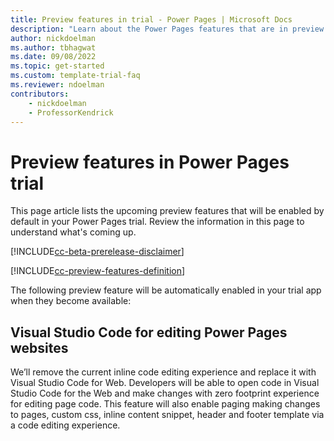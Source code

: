 ```yaml
---  
title: Preview features in trial - Power Pages | Microsoft Docs
description: "Learn about the Power Pages features that are in preview."
author: nickdoelman
ms.author: tbhagwat
ms.date: 09/08/2022
ms.topic: get-started
ms.custom: template-trial-faq
ms.reviewer: ndoelman
contributors:
    - nickdoelman
    - ProfessorKendrick
---
```


# Preview features in Power Pages trial

This page article lists the upcoming preview features that will be enabled by default in your Power Pages trial. Review the information in this page to understand what's coming up. 

[!INCLUDE[cc-beta-prerelease-disclaimer](../includes/cc-beta-prerelease-disclaimer.md)]

[!INCLUDE[cc-preview-features-definition](../includes/cc-preview-features-definition.md)]

The following preview feature will be automatically enabled in your trial app when they become available: 

## Visual Studio Code for editing Power Pages websites

We’ll remove the current inline code editing experience and replace it with Visual Studio Code for Web. Developers will be able to open code in Visual Studio Code for the Web and make changes with zero footprint experience for editing page code. This feature will also enable paging making changes to pages, custom css, inline content snippet, header and footer template via a code editing experience. 